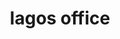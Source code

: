 ---
title:            lagos office
name:             LAGOS OFFICE
acronym:          LO
address:          8, Ilupeju By Pass, Opposite Sweet Sensation, Ilupeju, Lagos
contact:          081-4717-0730
email:            lagos@cpc.gov.ng
officer:          Susie Onwuka
---
